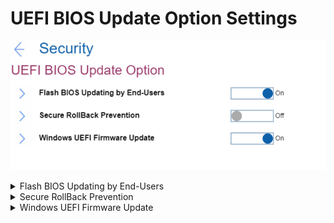 # UEFI BIOS Update Option Settings #

![](./img/uefibiosupdate.png)

<details><summary>Flash BIOS Updating by End-Users</summary>
One of 2 possible states:

1.	Off - entering supervisor password is required to update UEFI BIOS when Supervisor password is installed.
2.	**On** – UEFI BIOS can be updated without entering supervisor password. Default.

| WMI Setting name | Values | Locked by SVP | AMD/Intel |
|:---|:---|:---|:---|
| BIOSUpdateByEndUsers | Disable, Enable | Yes | Both |
</details>

<details><summary>Secure RollBack Prevention</summary>
One of 2 possible states:

1.	Off – allow flashing to older version of UEFI BIOS. Default, if ‘OS Optimized Defaults’ has value ‘Off’.
2.	On – prevent flashing to older version of UEFI BIOS. Default, if ‘OS Optimized Defaults’ has value ‘On’.

| WMI Setting name | Values | Locked by SVP | AMD/Intel |
|:---|:---|:---|:---|
| SecureRollBackPrevention | Disable, Enable | Yes | Both |
</details>

<details><summary>Windows UEFI Firmware Update</summary>
One of 2 possible options:

1.	**On** – allow Windows UEFI Firmware Update. Default.
2.	Off – BIOS will skip Windows UEFI Firmware Update.

| WMI Setting name | Values | Locked by SVP | AMD/Intel |
|:---|:---|:---|:---|
| WindowsUEFIFirmwareUpdate | Disable, Enable | Yes | Both |
</details>
